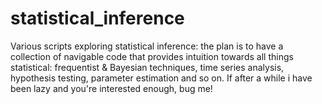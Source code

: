 # statistical_inference
Various scripts exploring statistical inference: the plan is to have a collection of navigable code that provides intuition towards all things statistical: frequentist &amp; Bayesian techniques, time series analysis, hypothesis testing, parameter estimation and so on. If after a while i have been lazy and you're interested enough, bug me!
